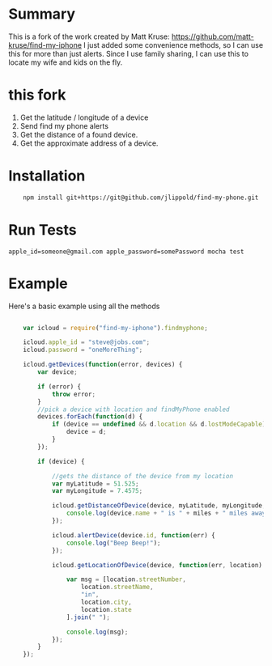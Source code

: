 # Summary

This is a fork of the work created by Matt Kruse: https://github.com/matt-kruse/find-my-iphone
I just added some convenience methods, so I can use this for more than just alerts.
Since I use family sharing, I can use this to locate my wife and kids on the fly.

# this fork

1. Get the latitude / longitude of a device
2. Send find my phone alerts
3. Get the distance of a found device.
4. Get the approximate address of a device.

# Installation

```bash
	npm install git+https://git@github.com/jlippold/find-my-phone.git
```

# Run Tests

`apple_id=someone@gmail.com apple_password=somePassword mocha test`

# Example

Here's a basic example using all the methods

```javascript

	var icloud = require("find-my-iphone").findmyphone;

	icloud.apple_id = "steve@jobs.com";
	icloud.password = "oneMoreThing"; 

	icloud.getDevices(function(error, devices) {
		var device;

		if (error) {
			throw error;
		}
		//pick a device with location and findMyPhone enabled
		devices.forEach(function(d) {
			if (device == undefined && d.location && d.lostModeCapable) {
				device = d;
			}
		});

		if (device) {

			//gets the distance of the device from my location
			var myLatitude = 51.525;
			var myLongitude = 7.4575;

			icloud.getDistanceOfDevice(device, myLatitude, myLongitude, function(err, miles) {
				console.log(device.name + " is " + miles + " miles away!");
			});

			icloud.alertDevice(device.id, function(err) {
				console.log("Beep Beep!");
			});

			icloud.getLocationOfDevice(device, function(err, location) {

				var msg = [location.streetNumber,
					location.streetName,
					"in",
					location.city,
					location.state
				].join(" ");

				console.log(msg);
			});
		}
	});

```

 
